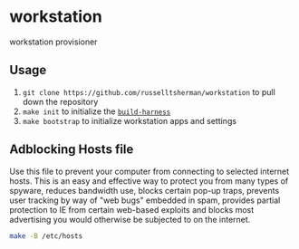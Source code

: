 # workstation

workstation provisioner

## Usage

1. `git clone https://github.com/russelltsherman/workstation` to pull down the repository
1. `make init` to initialize the [`build-harness`](https://github.com/opsbot/build-harness/)
1. `make bootstrap` to initialize workstation apps and settings

## Adblocking Hosts file

Use this file to prevent your computer from connecting to selected internet hosts.
This is an easy and effective way to protect you from many types of spyware,
reduces bandwidth use, blocks certain pop-up traps, prevents user tracking by
way of "web bugs" embedded in spam, provides partial protection to IE from certain
web-based exploits and blocks most advertising you would otherwise be subjected
to on the internet.

```sh
make -B /etc/hosts
```
